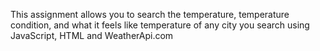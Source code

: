 This assignment allows you to search the temperature, temperature condition, and what it feels like temperature of any city you search using JavaScript, HTML and WeatherApi.com
